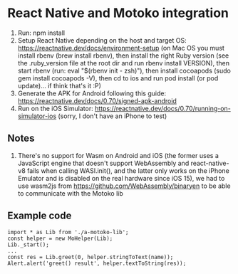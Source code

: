 # React Native and Motoko integration
1. Run: npm install
2. Setup React Native depending on the host and target OS: https://reactnative.dev/docs/environment-setup (on Mac OS you must install rbenv (brew install rbenv), then install the right Ruby version (see the .ruby_version file at the root dir and run rbenv install VERSION), then start rbenv (run: eval "$(rbenv init - zsh)"), then install cocoapods (sudo gem install cocoapods -V), then cd to ios and run pod install (or pod update)... if think that's it :P) 
2. Generate the APK for Android following this guide: https://reactnative.dev/docs/0.70/signed-apk-android
3. Run on the iOS Simulator: https://reactnative.dev/docs/0.70/running-on-simulator-ios (sorry, I don't have an iPhone to test)

## Notes
1. There's no support for Wasm on Android and iOS (the former uses a JavaScript engine that doesn't support WebAssembly and react-native-v8 fails when calling WASI.init(), and the latter only works on the iPhone Emulator and is disabled on the real hardware since iOS 15), we had to use wasm2js from https://github.com/WebAssembly/binaryen to be able to communicate with the Motoko lib

## Example code
    import * as Lib from './a-motoko-lib';
    const helper = new MoHelper(Lib);
    Lib._start();
    ...
    const res = Lib.greet(0, helper.stringToText(name));
    Alert.alert('greet() result', helper.textToString(res));
